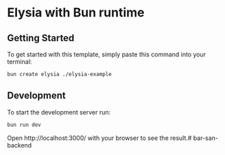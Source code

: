 # Elysia with Bun runtime

## Getting Started
To get started with this template, simply paste this command into your terminal:
```bash
bun create elysia ./elysia-example
```

## Development
To start the development server run:
```bash
bun run dev
```

Open http://localhost:3000/ with your browser to see the result.#   b a r - s a n - b a c k e n d  
 